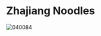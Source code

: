 # Zhajiang Noodles
![040084](https://user-images.githubusercontent.com/50277379/140738704-21936fe9-1690-49b6-8c11-acce8666d0e9.jpg)
